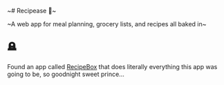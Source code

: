 ~# Recipease 🍳~

~A web app for meal planning, grocery lists, and recipes all baked in~

## 🪦 

Found an app called [RecipeBox](https://www.getrecipebox.com/) that does literally everything this app was going to be, so goodnight sweet prince...
